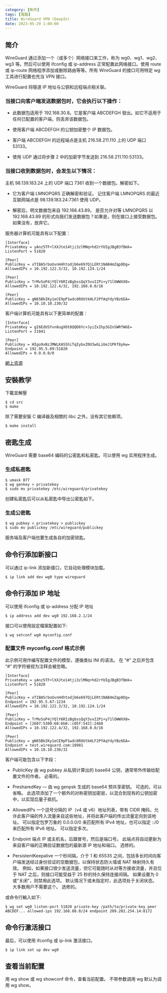```yaml
---
category: [軟件]
tags: [電腦]
title: WireGuard VPN (DeepIn)
date: 2023-05-29 1:00:00
---
```


<style>
  table {
    width: 100%
    }
  td {
    vertical-align: center;
    text-align: center;
  }
  table.inputT{
    margin: 10px;
    width: auto;
    margin-left: auto;
    margin-right: auto;
    border: none;
  }
  input{
    text-align: center;
    padding: 0px 10px;
  }
  iframe{
    width: 100%;
    display: block;
    border-style:none;
    overflow:hidden;
  }
</style>





## 简介

WireGuard 通过添加一个（或多个）网络接口来工作，称为 wg0、wg1、wg2、wg3 等。然后可以使用 ifconfig 或 ip-address 正常配置此网络接口。使用 route 或 ip-route 网络程序添加或删除路由等等。所有 WireGuard 的接口可用特定 wg 工具进行配置也充当 VPN 接口。

WireGuard 将隧道 IP 地址与公钥和远程端点相关联。 

### 当接口向客户端发送数据包时，它会执行以下操作：

- 此数据包适用于 192.168.30.8。它是客户端 ABCDEFGH 發出。如它不适用于任何已配置的客户端，则丢弃该数据包。

- 使用客户端 ABCDEFGH 的公钥加密整个 IP 数据包。

- 客户端 ABCDEFGH 的远程端点是主机 216.58.211.110 上的 UDP 端口 53133。

- 使用 UDP 通过将步骤 2 中的加密字节发送到 216.58.211.110:53133。

### 当接口收到数据包时，会发生以下情况：

主机 98.139.183.24 上的 UDP 端口 7361 收到一个数据包。解密如下。

- 它为客户端 LMNOPQRS 正确解密和验证。 记住客户端 LMNOPQRS 的最近互联网端点是 98.139.183.24:7361 使用 UDP。

- 解密后，明文数据包来自 192.168.43.89。 是否允许对等 LMNOPQRS 以 192.168.43.89 的形式向我们发送数据包？如果是，则在接口上接受数据包。 如果没有，放弃它。

服务器计算机可能具有以下配置：


```
[Interface]
PrivateKey = yAnz5TF+lXXJte14tji3zlMNq+hd2rYUIgJBgB3fBmk=
ListenPort = 51820

[Peer]
PublicKey = xTIBA5rboUvnH4htodjb6e697QjLERt1NAB4mZqp8Dg=
AllowedIPs = 10.192.122.3/32, 10.192.124.1/24

[Peer]
PublicKey = TrMvSoP4jYQlY6RIzBgbssQqY3vxI2Pi+y71lOWWXX0=
AllowedIPs = 10.192.122.4/32, 192.168.0.0/16

[Peer]
PublicKey = gN65BkIKy1eCE9pP1wdc8ROUtkHLF2PfAqYdyYBz6EA=
AllowedIPs = 10.10.10.230/32
```

客户端计算机可能具有以下更简单的配置：

```
[Interface]
PrivateKey = gI6EdUSYvn8ugXOt8QQD6Yc+JyiZxIhp3GInSWRfWGE=
ListenPort = 21841

[Peer]
PublicKey = HIgo9xNzJMWLKASShiTqIybxZ0U3wGLiUeJ1PKf8ykw=
Endpoint = 192.95.5.69:51820
AllowedIPs = 0.0.0.0/0
```

[網上资源](https://github.com/deepin-community/wireguard)

## 安裝教学

下載並解壓

```shell
$ cd src
$ make
```
除了需要安裝 C 编译器及相關的 libc 之外，没有其它依赖项。

```shell
$ make install
```

## 密匙生成

WireGuard 需要 base64 编码的公密匙和私密匙。可以使用 wg 实用程序生成。


### 生成私密匙

```shell
$ umask 077
$ wg genkey > privatekey
$ sudo mv privatekey /etc/wireguard/privatekey
```

创建私密匙后可以从私密匙中导出公密匙如下。

### 生成公密匙

```shell
$ wg pubkey < privatekey > publickey
$ sudo mv publickey /etc/wireguard/publickey
```

服务端及客户端也要生成各自的加密锁匙。


## 命令行添加新接口

可以通过 ip-link 添加新接口，它自动处理模块加载。

```
$ ip link add dev wg0 type wireguard
```

## 命令行添加 IP 地址

可以使用 ifconfig 或 ip-address 分配 IP 地址

```
$ ip address add dev wg0 192.168.2.1/24
```

接口可以使用設定檔案配置如下:

```
$ wg setconf wg0 myconfig.conf
```

### 配置文件 myconfig.conf 格式示例

此示例可用作编写配置文件的模型，遵循类似 INI 的语法。 在 “#” 之后并包含 “#” 的字符被视为注释会被忽略。

```
[Interface]
PrivateKey = yAnz5TF+lXXJte14tji3zlMNq+hd2rYUIgJBgB3fBmk=
ListenPort = 51820

[Peer]
PublicKey = xTIBA5rboUvnH4htodjb6e697QjLERt1NAB4mZqp8Dg=
Endpoint = 192.95.5.67:1234
AllowedIPs = 10.192.122.3/32, 10.192.124.1/24

[Peer]
PublicKey = TrMvSoP4jYQlY6RIzBgbssQqY3vxI2Pi+y71lOWWXX0=
Endpoint = [2607:5300:60:6b0::c05f:543]:2468
AllowedIPs = 10.192.122.4/32, 192.168.0.0/16

[Peer]
PublicKey = gN65BkIKy1eCE9pP1wdc8ROUtkHLF2PfAqYdyYBz6EA=
Endpoint = test.wireguard.com:18981
AllowedIPs = 10.10.10.230/32
```

客户端可能包含以下字段：

- PublicKey 由 wg pubkey 从私钥计算出的 base64 公钥，通常带外传输给配置文件的作者。 必需的。
- PresharedKey — 由 wg genpsk 生成的 base64 预共享密钥。 可选的，可以省略。 此选项添加了一个额外的对称密钥加密层，以混合到现有的公钥加密中，以实现后量子抵抗。
- AllowedIPs 一个逗号分隔的 IP（v4 或 v6）地址列表，带有 CIDR 掩码，允许此客户端的传入流量来自这些地址，并将此客户端的传出流量定向到该地址。 可以指定包罗万象的 0.0.0.0/0 来匹配所有 IPv4 地址，也可以指定 ::/0 来匹配所有 IPv6 地址。 可以指定多次。

- Endpoint 端点 IP 或主机名，后跟冒号，然后是端口号。 此端点将自动更新为来自客户端的正确验证数据包的最新源 IP 地址和端口。 选修的。

- PersistentKeepalive 一个秒间隔，介于 1 和 65535 之间，包括多长时间向客户端发送经过身份验证的空数据包，以保持状态防火墙或 NAT 映射持久有效。 例如，如果接口很少发送流量，但它可能随时从对等方接收流量，并且位于 NAT 之后，则接口可能受益于 25 秒的持久保持连接间隔。 如果设置为 0 或“关闭”，则禁用此选项。 默认情况下或未指定时，此选项处于关闭状态。 大多数用户不需要这个。 选修的。

或命令行輸入如下:

```
$ wg set wg0 listen-port 51820 private-key /path/to/private-key peer ABCDEF... allowed-ips 192.168.88.0/24 endpoint 209.202.254.14:8172
```

## 命令行激活接口

最后，可以使用 ifconfig 或 ip-link 激活接口。


```shell
$ ip link set up dev wg0
```

## 查看当前配置

用 wg show 或 wg showconf 命令，查看当前配置。 不带参数调用 wg 默认为调用 wg show。